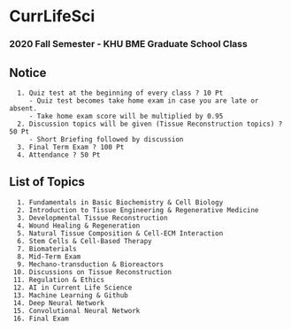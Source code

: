 # CurrLifeSci
### 2020 Fall Semester - KHU BME Graduate School Class

## Notice

      1. Quiz test at the beginning of every class ? 10 Pt
         - Quiz test becomes take home exam in case you are late or absent. 
         - Take home exam score will be multiplied by 0.95
      2. Discussion topics will be given (Tissue Reconstruction topics) ? 50 Pt
         - Short Briefing followed by discussion  
      3. Final Term Exam ? 100 Pt
      4. Attendance ? 50 Pt


## List of Topics

      1. Fundamentals in Basic Biochemistry & Cell Biology
      2. Introduction to Tissue Engineering & Regenerative Medicine
      3. Developmental Tissue Reconstruction
      4. Wound Healing & Regeneration
      5. Natural Tissue Composition & Cell-ECM Interaction
      6. Stem Cells & Cell-Based Therapy
      7. Biomaterials
      8. Mid-Term Exam 
      9. Mechano-transduction & Bioreactors
     10. Discussions on Tissue Reconstruction
     11. Regulation & Ethics
     12. AI in Current Life Science
     13. Machine Learning & Github
     14. Deep Neural Network
     15. Convolutional Neural Network
     16. Final Exam



